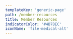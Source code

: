 ```yaml
---
templateKey: 'generic-page'
path: /member-resources
title: Member Resources
indicatorColor: '#4B7BEC'
iconName: 'file-medical-alt'
---
```


